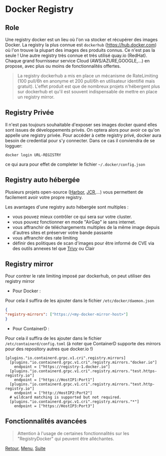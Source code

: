# Docker Registry
## Role
Une registry docker est un lieu où l'on va stocker et récupérer des images Docker.
La registry la plus connue est `dockerhub` (https://hub.docker.com) où l'on trouve la plupart des images des produits connus.
Ce n'est pas la seule ! Une autre registry très connue et très utilisé quay.io (RedHat). Chaque grand fournisseur service Cloud (AWS/AZURE,GOOGLE,...) en propose, avec plus ou moins de fonctionnalités offertes.
> La registry dockerhub a mis en place un mécanisme de RateLimiting 
> (100 pull/6h en anonyme et 200 pull/6h en utilisateur identifié mais gratuit).
> L'effet produit est que de nombreux projets n'hébergent plus sur dockerhub et qu'il est souvent
> indispensable de mettre en place un registry mirror. 
>
## Registry Privée
Il n'est pas toujours souhaitable d'exposer ses images docker quand elles sont issues de développements privés. On optera alors pour avoir ce qu'on appelle une registry privée.
Pour accéder à cette registry privé, docker aura besoin de credential pour s'y connecter. 
Dans ce cas il conviendra de se logguer:
```
docker login URL-REGISTRY
```
ce qui aura pour effet de completer le fichier `~/.docker/config.json` 

## Registry auto hébergée
Plusieurs projets open-source ([Harbor](../Tools/Harbor.md), [JCR](../Tools/Artifactory.md),...) vous permettent de facilement avoir votre propre registry. 

Les avantages d'une registry auto hébergée sont multiples :
- vous pouvez mieux contrôler ce qui sera sur votre cluster. 
- vous pouvez fonctionner en mode "AirGap" ie sans internet.
- vous affranchir de téléchargements multiples de la même image depuis d'autres sites et préserver votre bande passante
- vous affranchir des rate limiting
- définir des politiques de scan d'images pour être informé de CVE via des outils annexes tel que [Trivy](../Tools/Trivy.md) ou Clair

## Registry mirror
Pour contrer le rate limiting imposé par dockerhub, on peut utiliser des registry mirror 

- Pour Docker :

Pour cela il suffira de les ajouter dans le fichier `/etc/docker/daemon.json`
```json
{
"registry-mirrors": ["https://<my-docker-mirror-host>"]
}
```
- Pour ContainerD :

Pour cela il suffira de les ajouter dans le fichier `/etc/containerd/config.toml` (à noter que ContainerD supporte des mirrors pour des repository autres que docker.io !)

```
[plugins."io.containerd.grpc.v1.cri".registry.mirrors]
  [plugins."io.containerd.grpc.v1.cri".registry.mirrors."docker.io"]
    endpoint = ["https://registry-1.docker.io"]
  [plugins."io.containerd.grpc.v1.cri".registry.mirrors."test.https-registry.io"]
    endpoint = ["https://HostIP1:Port1"]
  [plugins."io.containerd.grpc.v1.cri".registry.mirrors."test.http-registry.io"]
    endpoint = ["http://HostIP2:Port2"]
  # wildcard matching is supported but not required.
  [plugins."io.containerd.grpc.v1.cri".registry.mirrors."*"]
    endpoint = ["https://HostIP3:Port3"]
```

## Fonctionnalités avancées
> Attention à l'usage de certaines fonctionnalités sur les "RegistryDocker" qui peuvent être alléchantes. 

[Retour](https://obeyler.github.io/Formation-K8S/Chapitres/DockerCommand.html), [Menu](https://obeyler.github.io/Formation-K8S/), [Suite](https://obeyler.github.io/Formation-K8S/Chapitres/DockerForceFaiblesse.html) 
